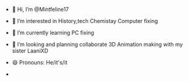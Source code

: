 - 👋 Hi, I’m @Mintfeline17
- 👀 I’m interested in History,tech Chemistay Computer fixing
- 🌱 I’m currently learning PC fixing
- 💞️ I’m looking and planning collaborate 3D Animation making with my sister LaaniXD
  
- 😄 Pronouns: He/it's/it
- 

<!---
Mintfelinefan2022/Mintfelinefan2022 is a ✨ special ✨ repository because its `README.md` (this file) appears on your GitHub profile.
You can click the Preview link to take a look at your changes.
--->
